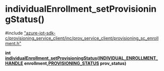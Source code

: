 # individualEnrollment_setProvisioningStatus()

\#include ["azure-iot-sdk-c/provisioning_service_client/inc/prov_service_client/provisioning_sc_enrollment.h"](../iot-c-ref-provisioning-sc-enrollment-h.md)  

**int [individualEnrollment_setProvisioningStatus](#provisioning__sc__enrollment_8h_1a430172e21c254fda4aeb146a4e5d6a7c)([INDIVIDUAL_ENROLLMENT_HANDLE](#provisioning__sc__enrollment_8h_1a5348427a740bc7d9395db2e190f1bc0f) enrollment,[PROVISIONING_STATUS](#provisioning__sc__enrollment_8h_1a48d94db5bbc47b58882c5c23b95e87d7) prov_status)**

